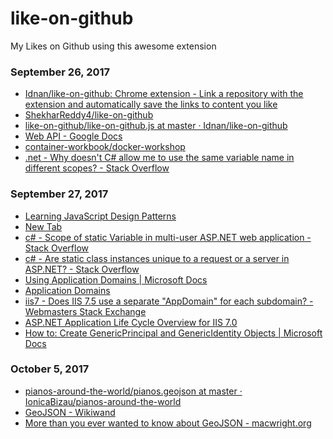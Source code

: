 # like-on-github
My Likes on Github using this awesome extension

### September 26, 2017 
- [Idnan/like-on-github: Chrome extension - Link a repository with the extension and automatically save the links to content you like](https://github.com/Idnan/like-on-github) 
- [ShekharReddy4/like-on-github](https://github.com/ShekharReddy4/like-on-github) 
- [like-on-github/like-on-github.js at master · Idnan/like-on-github](https://github.com/Idnan/like-on-github/blob/master/like-on-github.js) 
- [Web API - Google Docs](https://docs.google.com/document/d/1Ogm-lqoy4vY3yT8v7YuQaV0sAa_T35-vXFZ2fi4ljng/edit) 
- [container-workbook/docker-workshop](https://github.com/container-workbook/docker-workshop) 
- [.net - Why doesn't C# allow me to use the same variable name in different scopes? - Stack Overflow](https://stackoverflow.com/questions/4649947/why-doesnt-c-sharp-allow-me-to-use-the-same-variable-name-in-different-scopes) 

### September 27, 2017 
- [Learning JavaScript Design Patterns](https://addyosmani.com/resources/essentialjsdesignpatterns/book/index.html) 
- [New Tab](chrome://newtab/) 
- [c# - Scope of static Variable in multi-user ASP.NET web application - Stack Overflow](https://stackoverflow.com/questions/14154892/scope-of-static-variable-in-multi-user-asp-net-web-application) 
- [c# - Are static class instances unique to a request or a server in ASP.NET? - Stack Overflow](https://stackoverflow.com/questions/194999/are-static-class-instances-unique-to-a-request-or-a-server-in-asp-net) 
- [Using Application Domains | Microsoft Docs](https://docs.microsoft.com/en-us/dotnet/framework/app-domains/use) 
- [Application Domains](https://msdn.microsoft.com/en-us/library/cxk374d9.aspx) 
- [iis7 - Does IIS 7.5 use a separate "AppDomain" for each subdomain? - Webmasters Stack Exchange](https://webmasters.stackexchange.com/questions/72488/does-iis-7-5-use-a-separate-appdomain-for-each-subdomain) 
- [ASP.NET Application Life Cycle Overview for IIS 7.0](https://msdn.microsoft.com/en-us/library/bb470252(v=vs.100).aspx) 
- [How to: Create GenericPrincipal and GenericIdentity Objects | Microsoft Docs](https://docs.microsoft.com/en-us/dotnet/standard/security/how-to-create-genericprincipal-and-genericidentity-objects) 

### October 5, 2017 
- [pianos-around-the-world/pianos.geojson at master · IonicaBizau/pianos-around-the-world](https://github.com/IonicaBizau/pianos-around-the-world/blob/master/pianos.geojson) 
- [GeoJSON - Wikiwand](https://www.wikiwand.com/en/GeoJSON) 
- [More than you ever wanted to know about GeoJSON - macwright.org](https://macwright.org/2015/03/23/geojson-second-bite.html) 
